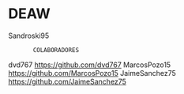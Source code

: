 # DEAW 
Sandroski95  
          
           COLABORADORES
dvd767            https://github.com/dvd767
MarcosPozo15      https://github.com/MarcosPozo15
JaimeSanchez75    https://github.com/JaimeSanchez75
